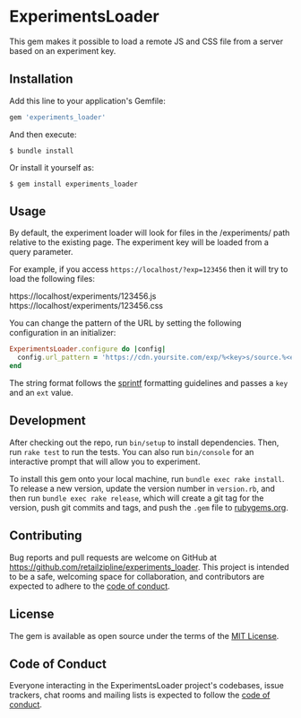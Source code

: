 # ExperimentsLoader

This gem makes it possible to load a remote JS and CSS file from a server based on an experiment key.

## Installation

Add this line to your application's Gemfile:

```ruby
gem 'experiments_loader'
```

And then execute:

    $ bundle install

Or install it yourself as:

    $ gem install experiments_loader

## Usage

By default, the experiment loader will look for files in the /experiments/ path relative to the
existing page. The experiment key will be loaded from a query parameter.

For example, if you access `https://localhost/?exp=123456` then it will try to load the following files:

https://localhost/experiments/123456.js
https://localhost/experiments/123456.css

You can change the pattern of the URL by setting the following configuration in an initializer:

```ruby
ExperimentsLoader.configure do |config|
  config.url_pattern = 'https://cdn.yoursite.com/exp/%<key>s/source.%<ext>s'
end
```

The string format follows the [sprintf](https://apidock.com/ruby/Kernel/sprintf) formatting guidelines and passes a `key` and an `ext` value.

## Development

After checking out the repo, run `bin/setup` to install dependencies. Then, run `rake test` to run the tests. You can also run `bin/console` for an interactive prompt that will allow you to experiment.

To install this gem onto your local machine, run `bundle exec rake install`. To release a new version, update the version number in `version.rb`, and then run `bundle exec rake release`, which will create a git tag for the version, push git commits and tags, and push the `.gem` file to [rubygems.org](https://rubygems.org).

## Contributing

Bug reports and pull requests are welcome on GitHub at https://github.com/retailzipline/experiments_loader. This project is intended to be a safe, welcoming space for collaboration, and contributors are expected to adhere to the [code of conduct](https://github.com/retailzipline/experiments_loader/blob/master/CODE_OF_CONDUCT.md).


## License

The gem is available as open source under the terms of the [MIT License](https://opensource.org/licenses/MIT).

## Code of Conduct

Everyone interacting in the ExperimentsLoader project's codebases, issue trackers, chat rooms and mailing lists is expected to follow the [code of conduct](https://github.com/retailzipline/experiments_loader/blob/master/CODE_OF_CONDUCT.md).
